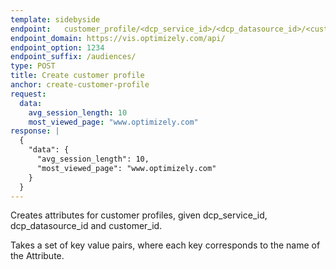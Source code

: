 ```yaml
---
template: sidebyside
endpoint:   customer_profile/<dcp_service_id>/<dcp_datasource_id>/<customer_id>
endpoint_domain: https://vis.optimizely.com/api/
endpoint_option: 1234
endpoint_suffix: /audiences/
type: POST
title: Create customer profile
anchor: create-customer-profile
request:
  data:
    avg_session_length: 10
    most_viewed_page: "www.optimizely.com"
response: |
  {
    "data": {
      "avg_session_length": 10,
      "most_viewed_page": "www.optimizely.com"
    }
  }
---
```


Creates attributes for customer profiles, given dcp_service_id, dcp_datasource_id and customer_id.

Takes a set of key value pairs, where each key corresponds to the name of the Attribute.
